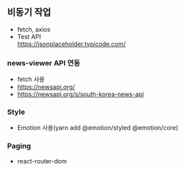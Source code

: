 ## 비동기 작업

- fetch, axios
- Test API  
  <https://jsonplaceholder.typicode.com/>

### news-viewer API 연동

- fetch 사용
- https://newsapi.org/
- https://newsapi.org/s/south-korea-news-api

### Style

- Emotion 사용(yarn add @emotion/styled @emotion/core)

### Paging

- react-router-dom
